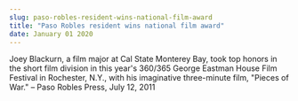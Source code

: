 ```yaml
---
slug: paso-robles-resident-wins-national-film-award
title: "Paso Robles resident wins national film award"
date: January 01 2020
---
```


 
<p>
  Joey Blackurn, a film major at Cal State Monterey Bay, took top honors in the
  short film division in this year's 360/365 George Eastman House Film Festival
  in Rochester, N.Y., with his imaginative three-minute film, "Pieces of War." –
  Paso Robles Press, July 12, 2011
</p>
 
